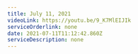 ```yaml
---
title: July 11, 2021
videoLink: https://youtu.be/9_K7MlEIJIk
serviceOrderlink: none
date: 2021-07-11T11:12:42.860Z
serviceDescription: none
---
```

